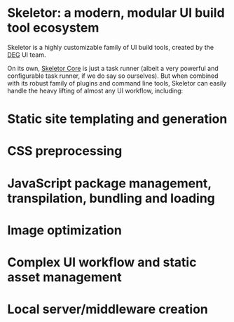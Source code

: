 # Skeletor: a modern, modular UI build tool ecosystem
Skeletor is a highly customizable family of UI build tools, created by the [DEG](http://www.degdigital.com) UI team. 

On its own, [Skeletor Core](https://github.com/deg-skeletor/skeletor-core) is just a task runner (albeit a very powerful and configurable task runner, if we do say so ourselves). But when combined with its robust family of plugins and command line tools, Skeletor can easily handle the heavy lifting of almost any UI workflow, including:

# Static site templating and generation
# CSS preprocessing
# JavaScript package management, transpilation, bundling and loading
# Image optimization
# Complex UI workflow and static asset management
# Local server/middleware creation 
